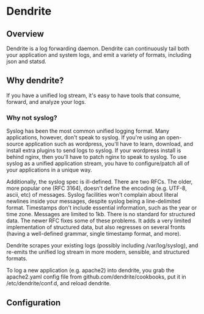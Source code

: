 # Dendrite

## Overview

Dendrite is a log forwarding daemon.  Dendrite can continuously tail both your application and system logs, and emit a variety of formats, including json and statsd.

## Why dendrite?

If you have a unified log stream, it's easy to have tools that consume, forward, and analyze your logs.  

### Why not syslog?

Syslog has been the most common unified logging format.  Many applications, however, don't speak to syslog.  If you're using an open-source application such as wordpress, you'll have to learn, download, and install extra plugins to send logs to syslog.  If your wordpress install is behind nginx, then you'll have to patch nginx to speak to syslog.  To use syslog as a unified application stream, you have to configure/patch all of your applications in a unique way.

Additionally, the syslog spec is ill-defined.  There are two RFCs.  The older, more popular one (RFC 3164), doesn't define the encoding (e.g. UTF-8, ascii, etc) of messages.  Syslog facilities won't complain about literal newlines inside your messages, despite syslog being a line-delimited format. Timestamps don't include essential information, such as the year or time zone.  Messages are limited to 1kb.  There is no standard for structured data.  The newer RFC fixes some of these problems.  It adds a very limited implementation of structured data, but also regresses on several fronts (having a well-defined grammar, single timestamp format, and more).

Dendrite scrapes your existing logs (possibly including /var/log/syslog), and re-emits the unified log stream in more modern, sensible, and structured formats.

To log a new application (e.g. apache2) into dendrite, you grab the apache2.yaml config file from github.com/dendrite/cookbooks, put it in /etc/dendrite/conf.d, and reload dendrite.

## Configuration

